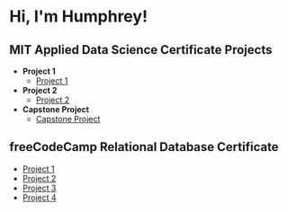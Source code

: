 <h1>Hi, I'm Humphrey! <br/>

<h2>MIT Applied Data Science Certificate Projects</h2>

- <b>Project 1</b>
  - [Project 1]([LINK])
- <b>Project 2</b>
  - [Project 2]([LINK])
- <b>Capstone Project</b>
  - [Capstone Project]([LINK])

<h2>freeCodeCamp Relational Database Certificate</h2>

- [Project 1]([LINK])
- [Project 2]([LINK])
- [Project 3]([LINK])
- [Project 4]([LINK])
